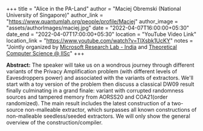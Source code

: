 +++
title = "Alice in the PA-Land"
author = "Maciej Obremski (National University of Singapore)"
author_link = "https://www.quantumlah.org/people/profile/Maciej"
author_image = "assets/authorImages/maciej.jpg"
date = "2022-04-07T16:00:00+05:30"
date_end = "2022-04-07T17:00:00+05:30"
location = "YouTube Video Link"
location_link = "https://www.youtube.com/watch?v=TlXsbk1UcKY"
notes = "Jointly organized by <a href = "https://www.microsoft.com/en-us/research/lab/microsoft-research-india/" target= "_blank">Microsoft Research Lab - India</a> and <a href='https://www.csa.iisc.ac.in/theoretical-computer-science/' target= "_blank">Theoretical Computer Science @ IISc</a>"
+++

<b>Abstract:</b> The speaker will take us on a wondrous journey through different variants of the Privacy Amplification
problem (with different levels of Eavesdroppers power) and associated with the variants of extractors. We'll start
with a toy version of the problem then discuss a classical DW09 result finally culminating in a grand finale: variant
with corrupted randomness sources and tampered memory from AORSS20 and COA21(order randomized). The main result
includes the latest construction of a two-source non-malleable extractor, which surpasses all known constructions of
non-malleable seedless/seeded extractors. We will only show the general overview of the construction/compiler.
